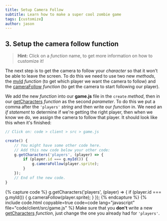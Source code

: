 ```yaml
---
title: Setup Camera Follow
subtitle: Learn how to make a super cool zombie game
tags: [customize]
author: jason
---
```


## 3. Setup the camera follow function
> **Hint:** Click on a _function_ name, to get more information on how to customize it!

The next step is to get the camera to follow your _character_ so that it won't be able to leave the screen. To do this we need to use two new _methods_, the [myId](/docs/myId/) _function_ (to get which player we want the camera to follow) and the [cameraFollow](/docs/cameraFollow/) _function_ (to get the camera to start following our player).

We add the new _function_ into our **game.js** file in the `create` _method_, then in our [getCharacters](/docs/getCharacters/) _function_ as the second _parameter_. To do this we put a comma after the `'players'` _string_ and then write our _function_ in. We need an _if statement_ to determine if we're getting the right player, then when we know we do, we assign the camera to follow that player. It should look like this when it's finished:
```javascript
// Click on: code > client > src > game.js

create() {
	// You might have some other code here.
	// Add this new code below your other code:
	g.getCharacters('players', (player) => {
		if (player.id === g.myId()) {
			g.cameraFollow(player.sprite);
		}
	});
	// End of the new code.
}
```
{% capture code %}
		g.getCharacters('players', (player) => {
		if (player.id === g.myId()) {
			g.cameraFollow(player.sprite);
		}
	});
{% endcapture %}
{% include code.html copyable=true code=code lang="javascript" file="code/client/src/game.js" %}
Make sure that you **don't** write a new [getCharacters](/docs/getCharacters/) _function_, just change the one you already had for `'players'`.
